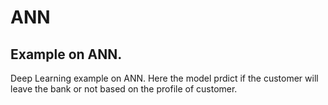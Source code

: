 # ANN
Example on ANN.
--------------
Deep Learning example on ANN. Here the model prdict if the customer will leave the bank or not based on the profile of customer.
